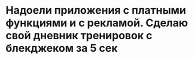 # Надоели приложения с платными функциями и с рекламой. Сделаю свой дневник тренировок с блекджеком за 5 сек
